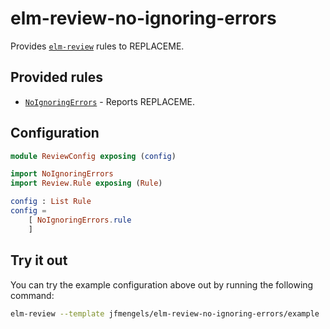 # elm-review-no-ignoring-errors

Provides [`elm-review`](https://package.elm-lang.org/packages/jfmengels/elm-review/latest/) rules to REPLACEME.


## Provided rules

- [`NoIgnoringErrors`](https://package.elm-lang.org/packages/jfmengels/elm-review-no-ignoring-errors/1.0.0/NoIgnoringErrors) - Reports REPLACEME.


## Configuration

```elm
module ReviewConfig exposing (config)

import NoIgnoringErrors
import Review.Rule exposing (Rule)

config : List Rule
config =
    [ NoIgnoringErrors.rule
    ]
```


## Try it out

You can try the example configuration above out by running the following command:

```bash
elm-review --template jfmengels/elm-review-no-ignoring-errors/example
```
